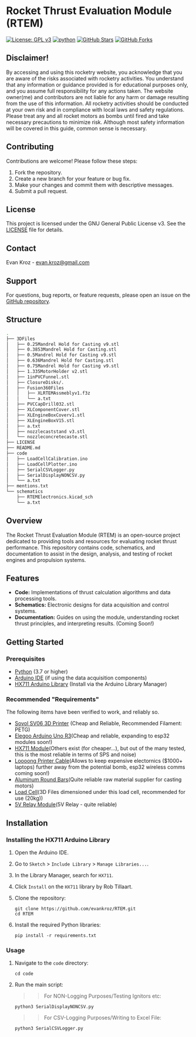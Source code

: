# Rocket Thrust Evaluation Module (RTEM)

[![License: GPL v3](https://img.shields.io/badge/License-GPL%20v3-blue.svg)](https://www.gnu.org/licenses/gpl-3.0)
[![python](https://img.shields.io/badge/Python-3.11-3776AB.svg?style=flat&logo=python&logoColor=white)](https://www.python.org)
[![GitHub Stars](https://img.shields.io/github/stars/evankroz/RTEM?style=social)](https://github.com/evankroz/RTEM)
[![GitHub Forks](https://img.shields.io/github/forks/evankroz/RTEM?style=social)](https://github.com/evankroz/RTEM)

## Disclaimer!

By accessing and using this rocketry website, you acknowledge that you are aware of the risks associated with rocketry activities. You understand that any information or guidance provided is for educational purposes only, and you assume full responsibility for any actions taken. The website owner(me) and contributors are not liable for any harm or damage resulting from the use of this information. All rocketry activities should be conducted at your own risk and in compliance with local laws and safety regulations. Please treat any and all rocket motors as bombs until fired and take necessary precautions to minimize risk. Although most safety information will be covered in this guide, common sense is necessary.

## Contributing

Contributions are welcome! Please follow these steps:

1.  Fork the repository.
2.  Create a new branch for your feature or bug fix.
3.  Make your changes and commit them with descriptive messages.
4.  Submit a pull request.

## License

This project is licensed under the GNU General Public License v3. See the [LICENSE](LICENSE) file for details.

## Contact

Evan Kroz - evan.kroz@gmail.com

## Support

For questions, bug reports, or feature requests, please open an issue on the [GitHub repository](https://github.com/evankroz/RTEM/issues).

## Structure

``` zsh
.
├── 3DFiles
│   ├── 0.25Mandrel Hold for Casting v9.stl
│   ├── 0.3853Mandrel Hold for Casting.stl
│   ├── 0.5Mandrel Hold for Casting v9.stl
│   ├── 0.636Mandrel Hold for Casting.stl
│   ├── 0.75Mandrel Hold for Casting v9.stl
│   ├── 1.335MotorHolder v2.stl
│   ├── 1inPVCFunnel.stl
│   ├── ClosureDisks/.
│   ├── Fusion360Files
│   │   ├── XLRTEMAssmeblyv1.f3z
│   │   └── a.txt
│   ├── PVCCapDrill032.stl
│   ├── XLComponentCover.stl
│   ├── XLEngineBoxCoverv1.stl
│   ├── XLEngineBoxV15.stl
│   ├── a.txt
│   ├── nozzlecaststand v3.stl
│   └── nozzleconcretecaste.stl
├── LICENSE
├── README.md
├── code
│   ├── LoadCellCalibration.ino
│   ├── LoadCellPlotter.ino
│   ├── SerialCSVLogger.py
│   ├── SerialDisplayNONCSV.py
│   └── a.txt
├── mentions.txt
└── schematics
    ├── RTEMElectronics.kicad_sch
    └── a.txt
```

## Overview

The Rocket Thrust Evaluation Module (RTEM) is an open-source project dedicated to providing tools and resources for evaluating rocket thrust performance. This repository contains code, schematics, and documentation to assist in the design, analysis, and testing of rocket engines and propulsion systems.

## Features

*   **Code:** Implementations of thrust calculation algorithms and data processing tools.
*   **Schematics:** Electronic designs for data acquisition and control systems.
*   **Documentation:** Guides on using the module, understanding rocket thrust principles, and interpreting results. (Coming Soon!)

## Getting Started

### Prerequisites

* [Python](https://www.python.org/downloads/) (3.7 or higher)
* [Arduino IDE](https://www.arduino.cc/en/software) (if using the data acquisition components)
* [HX711 Arduino Library](https://github.com/bogde/HX711) (Install via the Arduino Library Manager)

### Recommended "Requirements"

The following items have been verified to work, and reliably so.

* [Sovol SV06 3D Printer](https://www.sovol3d.com/products/sovol-sv06-best-budget-3d-printer-for-beginner?srsltid=AfmBOor-8pa9bs1p1uqZoSzxjIPdzcbphXCHgTdLtcDfJDk9fETHXUum) (Cheap and Reliable, Recommended Filament: PETG)
* [Elegoo Arduino Uno R3](https://www.amazon.com/dp/B01EWOE0UU?ref=ppx_yo2ov_dt_b_fed_asin_title)(Cheap and reliable, expanding to esp32 modules soon!)
* [HX711 Module](https://www.amazon.com/dp/B079LVMC6X?ref=ppx_yo2ov_dt_b_fed_asin_title)(Others exist (for cheaper...), but out of the many tested, this is the most reliable in terms of SPS and noise)
* [Loooong Printer Cable](https://www.amazon.com/gp/product/B0DHJK5648/ref=ox_sc_saved_title_3?smid=A6T4JXBFY4LP2&psc=1)(Allows to keep expensive electornics ($1000+ laptops) further away from the potential bomb, esp32 wireless comms coming soon!)
* [Aluminum Round Bars](https://www.onlinemetals.com/en/buy/aluminum-round-bar?_gl=1*9q53ki*_up*MQ..*_gs*MQ..&gclid=CjwKCAiA-ty8BhA_EiwAkyoa37jQ9IgVjLr5L9LlD2e6fZ1aLD96FopDmEb4iOxVr1FgKVagvYEVMhoC7oEQAvD_BwE)(Quite reliable raw material supplier for casting motors)
* [Load Cell](https://www.amazon.com/dp/B096FKK8KS?ref=ppx_yo2ov_dt_b_fed_asin_title)(3D Files dimensioned under this load cell, recommended for use (20kg))
* [5V Relay Module](https://www.amazon.com/Tolako-Arduino-Indicator-Channel-Official/dp/B00VRUAHLE/ref=sr_1_8?crid=1ZQF4U026ZM0L&dib=eyJ2IjoiMSJ9.h0EVR8TCbppzx_vKt7A72at8MIXTfm3V6LeEWWapL6oajmAMqI6frB3kFQ1_0h3gyzNVlf-r5nav-8fnOF96wuleZ1DIJsZLTE1V_K5xThTxPldw-DpU1rNY_5zdYexwmC2pFPIO7nFN3jhYitxQ-ZoVsgXS2pcjYRvZbdI2HLumMmhqH_MvDm4KcOHnGUpqdDVrMFzwL9TYrv1CuWxm-tIhQljGd6rbnm9naaaPA1w.C-xjg1RlJiGe1Jlr0uIx-WcDbQ93ys_un8CBElsBUCU&dib_tag=se&keywords=5v+relay&qid=1741825163&sprefix=5v+rela%2Caps%2C94&sr=8-8)(5V Relay - quite reliable)



## Installation 

### Installing the HX711 Arduino Library

1. Open the Arduino IDE.
2. Go to `Sketch` > `Include Library` > `Manage Libraries...`.
3. In the Library Manager, search for `HX711`.
4. Click `Install` on the `HX711` library by Rob Tillaart.

1.  Clone the repository:

    ```
    git clone https://github.com/evankroz/RTEM.git
    cd RTEM
    ```
2.  Install the required Python libraries:

    ```
    pip install -r requirements.txt
    ```

### Usage

1.  Navigate to the `code` directory:

    ```
    cd code
    ```
2.  Run the main script:

    >>For NON-Logging Purposes/Testing Ignitors etc:
    ```
    python3 SerialDisplayNONCSV.py 
    ```
    >>For CSV-Logging Purposes/Writing to Excel File:
    ```
    python3 SerialCSVLogger.py 
    ```